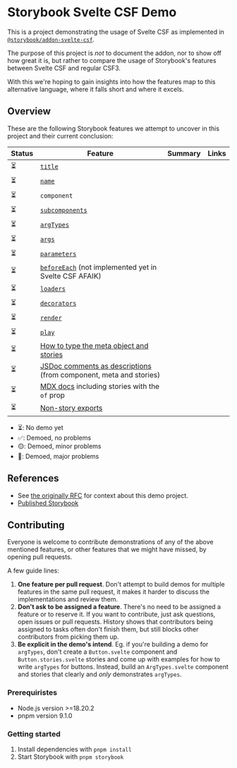 # Storybook Svelte CSF Demo

This is a project demonstrating the usage of Svelte CSF as implemented in [`@storybook/addon-svelte-csf`](https://github.com/storybookjs/addon-svelte-csf).

The purpose of this project is _not_ to document the addon, nor to show off how great it is, but rather to compare the usage of Storybook's features between Svelte CSF and regular CSF3.

With this we're hoping to gain insights into how the features map to this alternative language, where it falls short and where it excels.

## Overview

These are the following Storybook features we attempt to uncover in this project and their current conclusion:

| Status | Feature | Summary | Links |
| ------ | ------- | ------- | ------- |
| ⏳ | [`title`](https://storybook.js.org/docs/writing-stories/naming-components-and-hierarchy#naming-stories) |  |  |
| ⏳ | [`name`](https://storybook.js.org/docs/writing-stories#rename-stories) |  |  |
| ⏳ | `component` |  |  |
| ⏳ | [`subcomponents`](https://storybook.js.org/docs/writing-stories/stories-for-multiple-components) |  |  |
| ⏳ | [`argTypes`](https://storybook.js.org/docs/api/arg-types#argtypes) |  |  |
| ⏳ | [`args`](https://storybook.js.org/docs/writing-stories/args) |  |  |
| ⏳ | [`parameters`](https://storybook.js.org/docs/writing-stories/parameters) |  |  |
| ⏳ | [`beforeEach`](https://storybook.js.org/docs/8.1/writing-stories/mocking-modules#using-mocked-modules-in-stories) (not implemented yet in Svelte CSF AFAIK) |  |  |
| ⏳ | [`loaders`](https://storybook.js.org/docs/writing-stories/loaders) |  |  |
| ⏳ | [`decorators`](https://storybook.js.org/docs/writing-stories/decorators) |  |  |
| ⏳ | [`render`](https://storybook.js.org/docs/api/csf#custom-render-functions) |  |  |
| ⏳ | [`play`](https://storybook.js.org/docs/writing-stories/play-function) |  |  |
| ⏳ | [How to type the meta object and stories](https://storybook.js.org/docs/writing-stories/typescript) |  |  |
| ⏳ | [JSDoc comments as descriptions](https://storybook.js.org/docs/api/doc-block-description#writing-descriptions) (from component, meta and stories) |  |  |
| ⏳ | [MDX docs](https://storybook.js.org/docs/writing-docs/mdx) including stories with the `of` prop |  |  |
| ⏳ | [Non-story exports](https://storybook.js.org/docs/api/csf#non-story-exports) |  |  |

- ⏳: No demo yet
- ✅: Demoed, no problems
- 🟡: Demoed, minor problems
- 🔴: Demoed, major problems

## References

- See [the originally RFC](https://github.com/storybookjs/storybook/discussions/27092) for context about this demo project.
- [Published Storybook](https://main--663faba8e103e55dccd640dc.chromatic.com)

## Contributing

Everyone is welcome to contribute demonstrations of any of the above mentioned features, or other features that we might have missed, by opening pull requests.

A few guide lines:

1. **One feature per pull request**. Don't attempt to build demos for multiple features in the same pull request, it makes it harder to discuss the implementations and review them.
2. **Don't ask to be assigned a feature**. There's no need to be assigned a feature or to reserve it. If you want to contribute, just ask questions, open issues or pull requests. History shows that contributors being assigned to tasks often don't finish them, but still blocks other contributors from picking them up.
3. **Be explicit in the demo's intend**. Eg. if you're building a demo for `argTypes`, don't create a `Button.svelte` component and `Button.stories.svelte` stories and come up with examples for how to write `argTypes` for buttons. Instead, build an `ArgTypes.svelte` component and stories that clearly and _only_ demonstrates `argTypes`.

### Prerequiristes

- Node.js version >=18.20.2
- pnpm version 9.1.0

### Getting started

1. Install dependencies with `pnpm install`
2. Start Storybook with `pnpm storybook`

